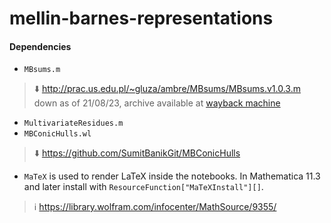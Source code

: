 # mellin-barnes-representations

#### Dependencies
- `MBsums.m`

> ⬇️ <http://prac.us.edu.pl/~gluza/ambre/MBsums/MBsums.v1.0.3.m> down as of 21/08/23, archive available at [wayback machine](https://web.archive.org/web/20180927094145/http://prac.us.edu.pl/~gluza/ambre/MBsums/MBsums.v1.0.3.m)

- `MultivariateResidues.m`
- `MBConicHulls.wl`

> ⬇️ <https://github.com/SumitBanikGit/MBConicHulls>

- `MaTeX` is used to render LaTeX inside the notebooks. In Mathematica 11.3 and later install with `ResourceFunction["MaTeXInstall"][]`.

> ℹ️ <https://library.wolfram.com/infocenter/MathSource/9355/>
